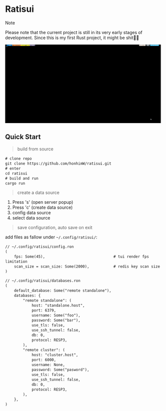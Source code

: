 # Ratisui

> [!NOTE]
>
> Please note that the current project is still in its very early stages of development.
> Since this is my first Rust project, it might be shit👻👻

![gif](./assets/ratisui.gif)

## Quick Start

> build from source
```shell
# clone repo
git clone https://github.com/honhimW/ratisui.git
# enter
cd ratisui
# build and run
cargo run
```

> create a data source 

1. Press 's' (open server popup)
2. Press 'c' (create data source) 
3. config data source
4. select data source

> save configuration, auto save on exit

add files as fallow under `~/.config/ratisui/`:

```ron
// ~/.config/ratisui/config.ron
(
    fps: Some(45),                               # tui render fps limitation
    scan_size = scan_size: Some(2000),           # redis key scan size
)
```

```ron
// ~/.config/ratisui/databases.ron
(
    default_database: Some("remote standalone"),
    databases: {
        "remote standalone": (
            host: "standalone.host",
            port: 6379,
            username: Some("foo"),
            password: Some("bar"),
            use_tls: false,
            use_ssh_tunnel: false,
            db: 0,
            protocol: RESP3,
        ),
        "remote cluster": (
            host: "cluster.host",
            port: 6000,
            username: None,
            password: Some("pasword"),
            use_tls: false,
            use_ssh_tunnel: false,
            db: 0,
            protocol: RESP3,
        ),
    },
)
```